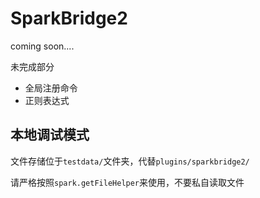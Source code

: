 # SparkBridge2

coming soon....

未完成部分
 - 全局注册命令
 - 正则表达式

## 本地调试模式

文件存储位于`testdata/`文件夹，代替`plugins/sparkbridge2/`

请严格按照`spark.getFileHelper`来使用，不要私自读取文件